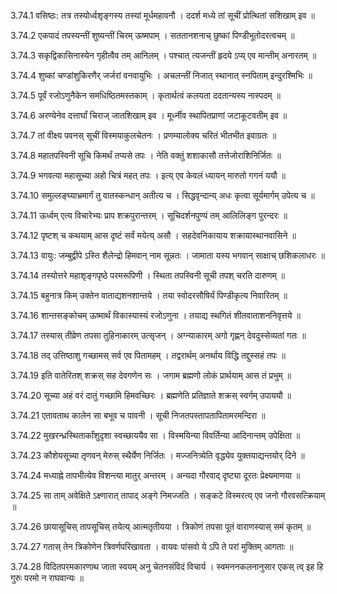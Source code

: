 3.74.1
वसिष्ठः:
तत्र तस्योर्ध्वशृङ्गस्य तस्यां मूर्धमहावनौ ।
ददर्श मध्ये तां सूचीं प्रोत्थितां सशिखाम् इव ॥


3.74.2
एकपादं तपस्यन्तीं शुष्यन्तीं चिरम् ऊष्मपाम् ।
सततानशनाच् छुष्कां पिण्डीभूतोदरत्वचम् ॥


3.74.3
सकृद्विकासिनास्येन गृहीत्वैव तम् आनिलम् ।
पश्चात् त्यजन्तीं हृदये ऽप्य् एव मान्तीम् अनारतम् ॥


3.74.4
शुष्कां चण्डांशुकिरणैर् जर्जरां वनवायुभिः ।
अचलन्तीं निजात् स्थानात् स्नपिताम् इन्दुरश्मिभिः ॥


3.74.5
पूर्वं रजोऽणुनैकेन समधिष्ठितमस्तकाम् ।
कृतार्थत्वं कलयता ददतान्यस्य नास्पदम् ॥


3.74.6
अरण्येनेव दत्तार्घां चिराज् जातशिखाम् इव ।
मूर्ध्नीव स्थापितप्राणां जटाकूटवतीम् इव ॥


3.74.7
तां वीक्ष्य पवनस् सूचीं विस्मयाकुलचेतनः ।
प्रणम्यालोक्य चरितं भीतभीत इवाग्रतः ॥


3.74.8
महातपस्विनी सूचि किमर्थं तप्यसे तपः ।
नेति वक्तुं शशाकासौ तत्तेजोराशिनिर्जितः ॥


3.74.9
भगवत्या महासूच्या अहो चित्रं महत् तपः ।
इत्य् एव केवलं ध्यायन् मारुतो गगनं ययौ ॥


3.74.10
समुल्लङ्घ्याभ्रमार्गं तु वातस्कन्धान् अतीत्य च ।
सिद्धवृन्दान्य् अधः कृत्वा सूर्यमार्गम् उपेत्य च ॥


3.74.11
ऊर्ध्वम् एत्य विचारेभ्यः प्राप शक्रपुरान्तरम् ।
सूचिदर्शनपुण्यं तम् आलिलिङ्ग पुरन्दरः ॥


3.74.12
पृष्टश् च कथयाम् आस दृष्टं सर्वं मयेत्य् असौ ।
सहदेवनिकायाय शक्रायास्थानवासिने ॥


3.74.13
वायुः:
जम्बुद्वीपे ऽस्ति शैलेन्द्रो हिमवान् नाम सून्नतः ।
जामाता यस्य भगवान् साक्षाच् छशिकलाधरः ॥


3.74.14
तस्योत्तरे महाशृङ्गपृष्ठे परमरूपिणी ।
स्थिता तपस्विनी सूची तपश् चरति दारुणम् ॥


3.74.15
बहुनात्र किम् उक्तेन वाताद्यशनशान्तये ।
तया स्वोदरसौषिर्यं पिण्डीकृत्य निवारितम् ॥


3.74.16
शान्तसङ्कोचम् ऊष्मार्थं विकास्यास्यं रजोऽणुना ।
तयाद्य स्थगितं शीतवाताशननिवृत्तये ॥


3.74.17
तस्यास् तीव्रेण तपसा तुहिनाकारम् उत्सृजन् ।
अग्न्याकारम् अगो गृह्णन् देवदुस्सेव्यतां गतः ॥


3.74.18
तद् उत्तिष्ठाशु गच्छामस् सर्व एव पितामहम् ।
तद्वरार्थम् अनर्थाय विद्धि तद्दुस्सहं तपः ॥


3.74.19
इति वातेरितश् शक्रस् सह देवगणेन सः ।
जगाम ब्रह्मणो लोकं प्रार्थयाम् आस तं प्रभुम् ॥


3.74.20
सूच्या अहं वरं दातुं गच्छामि हिमवच्छिरः ।
ब्रह्मणेति प्रतिज्ञाते शक्रस् स्वर्गम् उपाययौ ॥


3.74.21
एतावताथ कालेन सा बभूव च पावनी ।
सूची निजतपस्तापतापितामरमन्दिरा ॥


3.74.22
मुखरन्ध्रस्थितार्कांशुदृशा स्वच्छाययैव सा ।
विस्मयिन्या विवर्तिन्या आदिनान्तम् उपेक्षिता ॥


3.74.23
कौशेयसूच्या तृणवन् मेरुस् स्थैर्येण निर्जितः ।
मज्जनित्र्येति वृद्ध्येव युक्तयाद्यन्तयोर् दिने ॥


3.74.24
मध्याह्ने तापभीत्येव विशन्त्या मातुर् अन्तरम् ।
अन्यदा गौरवाद् दृष्ट्या दूरतः प्रेक्ष्यमाणया ॥


3.74.25
सा ताम् अवेक्षिते ऽक्ष्णारात् तापाद् अङ्गे निमज्जति ।
सङ्कटे विस्मरत्य् एव जनो गौरवसत्क्रियाम् ॥


3.74.26
छायासूचिस् तापसूचिस् तयेत्य् आत्मतृतीयया ।
त्रिकोणं तपसा पूतं वाराणस्यास् समं कृतम् ॥


3.74.27
गतास् तेन त्रिकोणेन त्रिवर्णपरिखावता ।
वायवः पांसवो ये ऽपि ते परां मुक्तिम् आगताः ॥


3.74.28
विदितपरमकारणाथ जाता स्वयम् अनु चेतनसंविदं विचार्य ।
स्वमननकलनानुसार एकस् त्व् इह हि गुरुः परमो न राघवान्यः ॥

